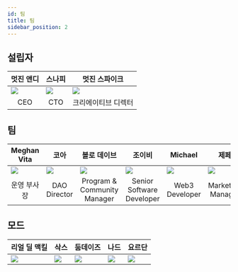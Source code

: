 ```yaml
---
id: 팀
title: 팀
sidebar_position: 2
---
```


## 설립자

| 멋진 앤디                     | 스나피                       | 멋진 스파이크                   |
| ------------------------- | ------------------------- | ------------------------- |
| ![](/img/NiftyAndy.png)   | ![](/img/snarfy.png)      | ![](/img/NiftySpike.png)  |
| <div align="center"> CEO </div> | <div align="center"> CTO </div> | <div align="center"> 크리에이티브 디렉터 </div> |

## 팀

| Meghan Vita               | 코아                        | 볼로 데이브                    | 조이비                       | Michael                    | 제페                        |
| ------------------------- | ------------------------- | ------------------------- | ------------------------- | -------------------------- | ------------------------- |
| ![](/img/NiftyMorgan.png) | ![](/img/koa.png)         | ![](/img/bolo.png)        | ![](/img/zoiby.png)       | ![](/img/NiftyMichael.png) | ![](/img/jeppe.png)       |
| <div align="center"> 운영 부사장 </div> | <div align="center"> DAO Director </div> | <div align="center"> Program & Community Manager </div> | <div align="center"> Senior Software Developer </div> | <div align="center"> Web3 Developer </div>  | <div align="center"> Marketing Manager </div> |

## 모드

| <div align="center"> 리얼 딜 맥킬 </div> | <div align="center"> 삭스 </div> | <div align="center"> 둠데이즈 </div> | <div align="center"> 나드 </div> | <div align="center"> 요르단 </div> |
| ------------------------- | -------------------------- | -------------------------- | -------------------------- | -------------------------- |
| ![](/img/realdeal.png)    | ![](/img/sacx.png)         | ![](/img/doomy.png)        | ![](/img/nard.png)         | ![](/img/jordan.png)       |
